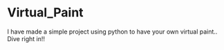 # Virtual_Paint
I have made a simple project using python to have your own virtual paint.. Dive right in!!
